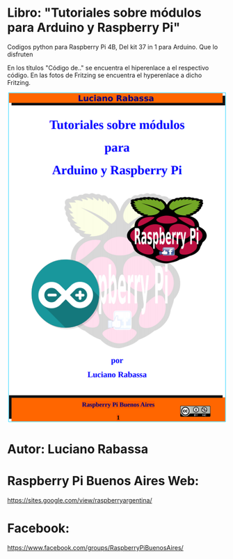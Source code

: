 # Libro: "Tutoriales sobre módulos para Arduino y Raspberry Pi"
Codigos python para Raspberry Pi 4B, Del kit 37 in 1 para Arduino.
Que lo disfruten

En los títulos "Código de.." se encuentra el hiperenlace a el respectivo código.
En las fotos de Fritzing se encuentra el hyperenlace a dicho Fritzing.

![alt text](https://raw.githubusercontent.com/Luciano2018/RaspberryPiModules/master/Book/Portad.png)

# Autor: Luciano Rabassa

# Raspberry Pi Buenos Aires Web:
https://sites.google.com/view/raspberryargentina/

# Facebook:
https://www.facebook.com/groups/RaspberryPiBuenosAires/

